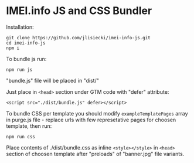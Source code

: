 # IMEI.info JS and CSS Bundler

Installation:

```
git clone https://github.com/jlisiecki/imei-info-js.git
cd imei-info-js
npm i
```

To bundle js run:

```
npm run js
```

"bundle.js" file will be placed in "dist/"

Just place in `<head>` section under GTM code with "defer" attribute:

```
<script src="./dist/bundle.js" defer></script>
```

To bundle CSS per template you should modify `exampleTemplatePages` array in purge.js file - replace urls with few represetative pages for choosen template, then run:

```
npm run css
```

Place contents of ./dist/bundle.css as inline `<style></style>` in `<head>` section of choosen template after "preloads" of "banner.jpg" file variants.
